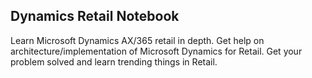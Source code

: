 ## Dynamics Retail Notebook

Learn Microsoft Dynamics AX/365 retail in depth. Get help on architecture/implementation of Microsoft Dynamics for Retail. Get your problem solved and learn trending things in Retail.
